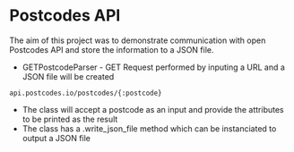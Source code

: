 # Postcodes API

The aim of this project was to demonstrate communication with open Postcodes API and store the information to a JSON file.

- GETPostcodeParser - GET Request performed by inputing a URL and a JSON file will be created

```
api.postcodes.io/postcodes/{:postcode}
```
* The class will accept a postcode as an input and provide the attributes to be printed as the result
* The class has a .write_json_file method which can be instanciated to output a JSON file 
